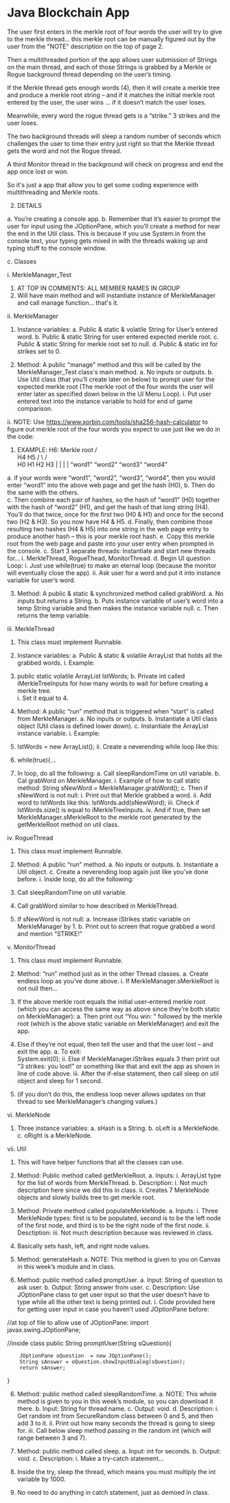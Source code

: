 # Java Blockchain App
The user first enters in the merkle root of four words the user will try to give to the merkle thread... this merkle root can be manually figured out by the user from the "NOTE" description on the top of page 2.

Then a multithreaded portion of the app allows user submission of Strings on the main thread, and each of those Strings is grabbed by a Merkle or Rogue background thread depending on the user’s timing.  

If the Merkle thread gets enough words (4), then it will create a merkle tree and produce a merkle root string – and if it matches the initial merkle root entered by the user, the user wins … if it doesn’t match the user loses.  

Meanwhile, every word the rogue thread gets is a “strike.”  3 strikes and the user loses.  

The two background threads will sleep a random number of seconds which challenges the user to time their entry just right so that the Merkle thread gets the word and not the Rogue thread. 

A third Monitor thread in the background will check on progress and end the app once lost or won.

So it's just a app that allow you to get some coding experience with multithreading and Merkle roots.

2.	DETAILS

a.	You’re creating a console app.
b.	Remember that it’s easier to prompt the user for input using the JOptionPane, which you’ll create a method for near the end in the Util class.  This is because if you use System.in from the console text, your typing gets mixed in with the threads waking up and typing stuff to the console window.

c.	Classes

i.	MerkleManager_Test
1.	AT TOP IN COMMENTS: ALL MEMBER NAMES IN GROUP
2.	Will have main method and will instantiate instance of MerkleManager and call manage function... that's it.

ii.	MerkleManager

1.	Instance variables:
a.	Public & static & volatile String for User’s entered word.
b.	Public & static String for user entered expected merkle root.
c.	Public & static String for merkle root set to null.
d.	Public & static int for strikes set to 0.

2.	Method:  A public "manage" method and this will be called by the MerkleManager_Test class's main method.
a.	No inputs or outputs.
b.	Use Util class (that you’ll create later on below) to prompt user for the expected merkle root (The merkle root of the four words the user will enter later as specified down below in the UI Menu Loop).
i.	Put user entered text into the instance variable to hold for end of game comparison.

ii.	NOTE: Use https://www.xorbin.com/tools/sha256-hash-calculator to figure out merkle root of the four words you expect to use just like we do in the code:
1.	EXAMPLE: 
                                  H6: Merkle root
                             /                                   \
                       H4                                         H5
                  /             \                            /               \
             H0                 H1                    H2                 H3
             |                     |                       |                     |
        “word1”      “word2”            “word3”       “word4”

a.	if your words were “word1”, “word2”, “word3”, “word4”, then you would enter “word1” into the above web page and get the hash (H0), 
b.	Then do the same with the others.  
c.	Then combine each pair of hashes, so the hash of “word1” (H0) together with the hash of “word2” (H1), and get the hash of that long string (H4).  You’ll do that twice, once for the first two (H0 & H1) and once for the second two (H2 & H3).  So you now have H4 & H5.
d.	Finally, then combine those resulting two hashes (H4 & H5) into one string in the web page entry to produce another hash – this is your merkle root hash.
e.	Copy this merkle root from the web page and paste into your user entry when prompted in the console.
c.	Start 3 separate threads:  Instantiate and start new threads for…
i.	MerkleThread, RogueThead, MonitorThread.
d.	Begin UI question Loop:
i.	Just use while(true) to make an eternal loop (because the monitor will eventually close the app).
ii.	Ask user for a word and put it into instance variable for user’s word. 



3.	Method:  A public & static & synchronized method called grabWord.
a.	No inputs but returns a String.
b.	Puts instance variable of user’s word into a temp String variable and then makes the instance variable null.
c.	Then returns the temp variable.

iii.	MerkleThread
1.	This class must implement Runnable.

2.	Instance variables:
a.	Public & static & volatile ArrayList<String> that holds all the grabbed words.
i.	Example:
1.	public static volatile ArrayList<String> lstWords;
b.	Private int called iMerkleTreeInputs for how many words to wait for before creating a merkle tree.  
i.	Set it equal to 4.

3.	Method:  A public “run” method that is triggered when “start” is called from MerkleManager.
a.	No inputs or outputs.
b.	Instantiate a Util class object (Util class is defined lower down).
c.	Instantiate the ArrayList instance variable.
i.	Example:
1.	lstWords = new ArrayList();
ii.	Create a neverending while loop like this:
1.	while(true){…
2.	In loop, do all the following:
a.	Call sleepRandomTime on util variable.
b.	Cal grabWord on MerkleManager.
i.	Example of how to call static method:
     String sNewWord = MerkleManager.grabWord();
c.	Then if sNewWord is not null:
i.	Print out that Merkle grabbed a word.
ii.	Add word to lstWords like this:  lstWords.add(sNewWord);
iii.	Check if lstWords.size() is equal to iMerkleTreeInputs.
iv.	And if true, then set MerkleManager.sMerkleRoot to the merkle root generated by the getMerkleRoot method on util class.








iv.	RogueThread
1.	This class must implement Runnable.

2.	Method: A public “run” method.
a.	No inputs or outputs.
b.	Instantiate a Util object.
c.	Create a neverending loop again just like you’ve done before.
i.	Inside loop, do all the following:
1.	Call sleepRandomTime on util variable.
2.	Call grabWord similar to how described in MerkleThread.
3.	If sNewWord is not null:
a.	Increase iStrikes static variable on MerkleManager by 1.
b.	Print out to screen that rogue grabbed a word and mention “STRIKE!”


v.	MonitorThread
1.	This class must implement Runnable.

2.	Method: “run” method just as in the other Thread classes.
a.	Create endless loop as you’ve done above.
i.	If MerkleManager.sMerkleRoot is not null then…
1.	If the above merkle root equals the initial user-entered merkle root (which you can access the same way as above since they’re both static on MerkleManager):
a.	Then print out “You win: “ followed by the merkle root (which is the above static variable on MerkleManager) and exit the app.
2.	Else if they’re not equal, then tell the user and that the user lost – and exit the app. 
a.	To exit:  
      System.exit(0);
ii.	Else if MerkleManager.iStrikes equals 3 then print out “3 strikes: you lost!” or something like that and exit the app as shown in line of code above.
iii.	After the if-else statement, then call sleep on util object and sleep for 1 second.
1.	(if you don’t do this, the endless loop never allows updates on that thread to see MerkleManager’s changing values.)

vi.	MerkleNode
1.	Three instance variables:
a.	sHash is a String.
b.	oLeft is a MerkleNode.
c.	oRight is a MerkleNode.

vii.	Util
1.	This will have helper functions that all the classes can use.

2.	Method:  Public method called getMerkleRoot.
a.	Inputs: 
i.	ArrayList<String> type for the list of words from MerkleThread.
b.	Description:
i.	Not much description here since we did this in class.
ii.	Creates 7 MerkleNode objects and slowly builds tree to get merkle root.

3.	Method:  Private method called populateMerkleNode.
a.	Inputs:
i.	Three MerkleNode types:  first is to be populated, second is to be the left node of the first node, and third is to be the right node of the first node.
ii.	Desctiption:
iii.	Not much description because was reviewed in class.
1.	Basically sets hash, left, and right node values.

4.	Method: generateHash
a.	NOTE: This method is given to you on Canvas in this week’s module and in class.

5.	Method: public method called promptUser.
a.	Input: String of question to ask user.
b.	Output: String answer from user.
c.	Description:  Use JOptionPane class to get user input so that the user doesn’t have to type while all the other text is being printed out. 
i.	Code provided here for getting user input in case you haven’t used JOptionPane before:

//at top of file to allow use of JOptionPane:
import javax.swing.JOptionPane;

//inside class
public String promptUser(String sQuestion){

        JOptionPane oQuestion  = new JOptionPane();
        String sAnswer = oQuestion.showInputDialog(sQuestion);
        return sAnswer;
}

6.	Method:  public method called sleepRandomTime.
a.	NOTE: This whole method is given to you in this week’s module, so you can download it there.
b.	Input: String for thread name.
c.	Output: void.
d.	Description:
i.	Get random int from SecureRandom class between 0 and 5, and then add 3 to it. 
ii.	Print out how many seconds the thread is going to sleep for. 
iii.	Call below sleep method passing in the random int (which will range between 3 and 7).

7.	Method: public method called sleep.
a.	Input:  int for seconds.
b.	Output:  void.
c.	Description:
i.	Make a try-catch statement…
1.	Inside the try, sleep the thread, which means you must multiply the int variable by 1000.
2.	No need to do anything in catch statement, just as demoed in class.
